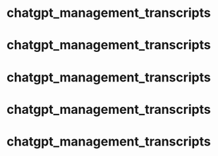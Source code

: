 # chatgpt_management_transcripts
# chatgpt_management_transcripts
# chatgpt_management_transcripts
# chatgpt_management_transcripts
# chatgpt_management_transcripts
